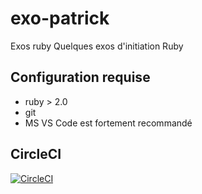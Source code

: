 # exo-patrick
Exos ruby
Quelques exos d'initiation Ruby

## Configuration requise
- ruby > 2.0
- git
- MS VS Code est fortement recommandé

## CircleCI
[![CircleCI](https://circleci.com/gh/RSRBX07/exo-patrick.svg?style=svg)](https://circleci.com/gh/RSRBX07/exo-patrick)